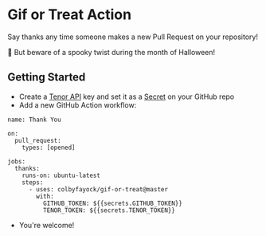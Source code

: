 # Gif or Treat Action

Say thanks any time someone makes a new Pull Request on your repository!

👻 But beware of a spooky twist during the month of Halloween!

## Getting Started
* Create a [Tenor API](https://tenor.com/gifapi/documentation) key and set it as a [Secret](https://docs.github.com/en/actions/reference/encrypted-secrets) on your GitHub repo
* Add a new GitHub Action workflow:
```
name: Thank You

on:
  pull_request:
    types: [opened]

jobs:
  thanks:
    runs-on: ubuntu-latest
    steps:
      - uses: colbyfayock/gif-or-treat@master
        with:
          GITHUB_TOKEN: ${{secrets.GITHUB_TOKEN}}
          TENOR_TOKEN: ${{secrets.TENOR_TOKEN}}
```
* You're welcome!
